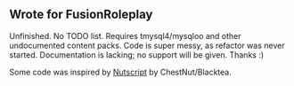 <h2> Wrote for FusionRoleplay </h2>


Unfinished. No TODO list. Requires tmysql4/mysqloo and other undocumented content packs. Code is super messy, as refactor was never started. Documentation is lacking; no support will be given. Thanks :)

Some code was inspired by [Nutscript](https://github.com/Chessnut/NutScript) by ChestNut/Blacktea.
